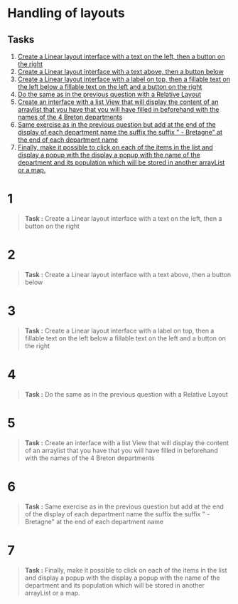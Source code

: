 # Handling of layouts

<!-- 
TP report to be handed in to your teacher before : 26/02/2023 at 23h59
Link for the TP report: https://forms.gle/wmTKBZhJPXhckxJ46 
-->


<!-- 
Your lab report should provide all the code and a clear explanation of your implementation for each question.
your implementation for each question. The implementation can be done in Java or Kotlin. All the tools that you will have used for the realization of the TP must be mentioned and their mentioned and their use specified and justified. The report of the practical work must mention clearly mention the names of the participants and the number of the practical work and also clearly indicate the questions to which the answers refer. 
-->

## Tasks

1. [Create a Linear layout interface with a text on the left, then a button on the right](#1)
2. [Create a Linear layout interface with a text above, then a button below](#2)
3. [Create a Linear layout interface with a label on top, then a fillable text on the left below a fillable text on the left and a button on the right](#3)
4. [Do the same as in the previous question with a Relative Layout](#4)
5. [Create an interface with a list View that will display the content of an arraylist that you have that you will have filled in beforehand with the names of the 4 Breton departments](#5)
6. [Same exercise as in the previous question but add at the end of the display of each department name the suffix the suffix " - Bretagne" at the end of each department name](#6)
7. [Finally, make it possible to click on each of the items in the list and display a popup with the display a popup with the name of the department and its population which will be stored in another arrayList or a map.](#7)


# 1 

> **Task :** Create a Linear layout interface with a text on the left, then a button on the right

# 2

> **Task :** Create a Linear layout interface with a text above, then a button below

# 3

> **Task :** Create a Linear layout interface with a label on top, then a fillable text on the left below a fillable text on the left and a button on the right

# 4

> **Task :** Do the same as in the previous question with a Relative Layout

# 5

> **Task :** Create an interface with a list View that will display the content of an arraylist that you have that you will have filled in beforehand with the names of the 4 Breton departments

# 6

> **Task :** Same exercise as in the previous question but add at the end of the display of each department name the suffix the suffix " - Bretagne" at the end of each department name

# 7

> **Task :** Finally, make it possible to click on each of the items in the list and display a popup with the display a popup with the name of the department and its population which will be stored in another arrayList or a map.
